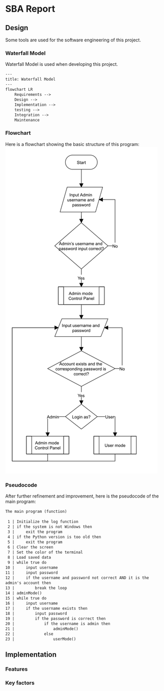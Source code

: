 # SBA Report

## Design

Some tools are used for the software engineering of this project.

### Waterfall Model

Waterfall Model is used when developing this project.

```mermaid
---
title: Waterfall Model
---
flowchart LR
    Requirements -->
    Design -->
    Implementation -->
    testing -->
    Integration -->
    Maintenance
```


### Flowchart
Here is a flowchart showing the basic structure of this program:
![Flow chart showing the basic structure of this program](images/report/Main_Flow_Chart.jpg)

### Pseudocode

After further refinement and improvement, here is the pseudocode of the main program:

```text
The main program (function)

 1 | Initialize the log function
 2 | if the system is not Windows then
 3 |     exit the program
 4 | if the Python version is too old then
 5 |     exit the program
 6 | Clear the screen
 7 | Set the color of the terminal
 8 | Load saved data
 9 | while true do
10 |     input username
11 |     input password
12 |     if the username and password not correct AND it is the admin's account then
13 |         break the loop
14 | adminMode()
15 | while true do
16 |     input username
17 |     if the username exists then
18 |         input password
19 |         if the password is correct then
20 |             if the username is admin then
21 |                 adminMode()
22 |             else
23 |                 userMode()
```

## Implementation

### Features

### Key factors 